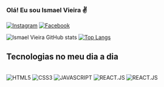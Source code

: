 ### Olá! Eu sou Ismael Vieira ✌
[![Instagram](https://img.shields.io/badge/Instagram-E4405F?style=for-the-badge&logo=instagram&logoColor=white)](https://www.instagram.com/leo_vieira796/target='_blank')
[![Facebook](https://img.shields.io/badge/Facebook-1877F2?style=for-the-badge&logo=facebook&logoColor=white)](https://www.facebook.com/ismael.vieira.1671/?locale=pt_BR)


![Ismael Vieira GitHub stats](https://github-readme-stats.vercel.app/api?username=ismaelvieira12&show_icons=true&theme=dracula)
[![Top Langs](https://github-readme-stats.vercel.app/api/top-langs/?username=ismaelvieira12&layout=donut)](https://github.com/ismaelvieira12)

## Tecnologias no meu dia a dia

<div><br/>
    <img alignm="center" alt="HTML5" src="https://img.shields.io/badge/HTML5-E34F26?style=for-the-badge&logo=html5&logoColor=white">
    <img alignm="center" alt="CSS3" src="https://img.shields.io/badge/CSS3-1572B6?style=for-the-badge&logo=css3&logoColor=white">
    <img alignm="center" alt="JAVASCRIPT" src="https://img.shields.io/badge/JavaScript-F7DF1E?style=for-the-badge&logo=javascript&logoColor=black">
    <img alignm="center" alt="REACT.JS" src="https://img.shields.io/badge/React-283845?style=for-the-badge&logo=react&logoColor=61DAFB">
    <img alignm="center" alt="REACT.JS" src="https://img.shields.io/badge/MySQL-005C84?style=for-the-badge&logo=mysql&logoColor=white">
</div>
